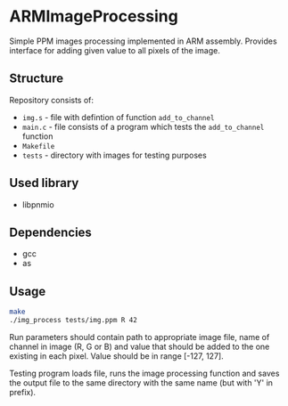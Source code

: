 # ARMImageProcessing
Simple PPM images processing implemented in ARM assembly. Provides interface for adding given value to all pixels of the image. 

## Structure

Repository consists of:
* `img.s` - file with defintion of function `add_to_channel`
* `main.c` - file consists of a program which tests the `add_to_channel` function
* `Makefile`
* `tests` - directory with images for testing purposes

## Used library
* libpnmio 

## Dependencies
* gcc
* as

## Usage
```bash
make
./img_process tests/img.ppm R 42
```
Run parameters should contain path to appropriate image file, name of channel in image (R, G or B) and value that should be added to the one existing in each pixel. Value should be in range [-127, 127]. 

Testing program loads file, runs the image processing function and saves the output file to the same directory with the same name (but with 'Y' in prefix).

